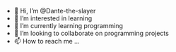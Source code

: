 - 👋 Hi, I’m @Dante-the-slayer
- 👀 I’m interested in learning
- 🌱 I’m currently learning programming
- 💞️ I’m looking to collaborate on programming projects
- 📫 How to reach me ...

<!---
Dante-the-slayer/Dante-the-slayer is a ✨ special ✨ repository because its `README.md` (this file) appears on your GitHub profile.
You can click the Preview link to take a look at your changes.
--->
